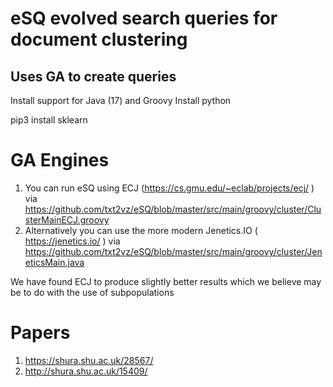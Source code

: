 # eSQ evolved search queries for document clustering
## Uses GA to create queries

Install support for Java (17) and Groovy
Install python

pip3 install sklearn

# GA Engines 
1. You can run eSQ using ECJ (https://cs.gmu.edu/~eclab/projects/ecj/ ) via https://github.com/txt2vz/eSQ/blob/master/src/main/groovy/cluster/ClusterMainECJ.groovy 
2. Alternatively you can use the more modern Jenetics.IO ( https://jenetics.io/ ) via  https://github.com/txt2vz/eSQ/blob/master/src/main/groovy/cluster/JeneticsMain.java

We have found ECJ to produce slightly better results which we believe may be to do with the use of subpopulations


# Papers
1. https://shura.shu.ac.uk/28567/ 
2.  http://shura.shu.ac.uk/15409/
